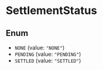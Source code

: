 # SettlementStatus

## Enum

* `NONE` (value: `"NONE"`)
* `PENDING` (value: `"PENDING"`)
* `SETTLED` (value: `"SETTLED"`)

